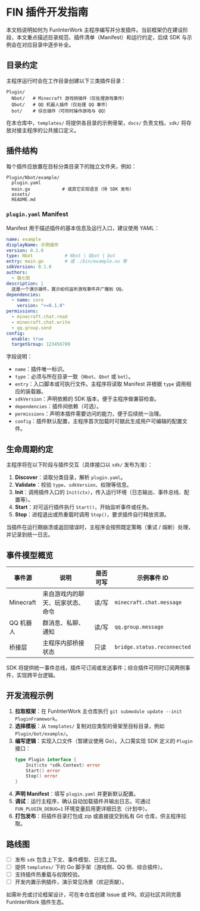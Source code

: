 # FIN 插件开发指南

本文档说明如何为 FunInterWork 主程序编写并分发插件。当前框架仍在建设阶段，本文重点描述目录规范、插件清单（Manifest）和运行约定，后续 SDK 与示例会在对应目录中逐步补全。

## 目录约定

主程序运行时会在工作目录创建以下三类插件目录：

```
Plugin/
  Nbot/   # Minecraft 游戏侧插件（仅处理游戏事件）
  Qbot/   # QQ 机器人插件（仅处理 QQ 事件）
  bot/    # 综合插件（可同时操作游戏与 QQ）
```

在本仓库中，`templates/` 将提供各目录的示例骨架，`docs/` 负责文档，`sdk/` 将存放对接主程序的公共接口定义。

## 插件结构

每个插件应放置在目标分类目录下的独立文件夹，例如：

```
Plugin/Nbot/example/
  plugin.yaml
  main.go            # 或其它实现语言（待 SDK 发布）
  assets/
  README.md
```

### `plugin.yaml` Manifest

Manifest 用于描述插件的基本信息及运行入口，建议使用 YAML：

```yaml
name: example
displayName: 示例插件
version: 0.1.0
type: Nbot            # Nbot | Qbot | bot
entry: main.go        # 或 ./bin/example.so 等
sdkVersion: 0.1.0
authors:
  - 猫七街
description: |
  这是一个演示插件，展示如何监听游戏事件并广播到 QQ。
dependencies:
  - name: core
    version: ">=0.1.0"
permissions:
  - minecraft.chat.read
  - minecraft.chat.write
  - qq.group.send
config:
  enable: true
  targetGroup: 123456789
```

字段说明：

- `name`：插件唯一标识。
- `type`：必须与所在目录一致（`Nbot`、`Qbot` 或 `bot`）。
- `entry`：入口脚本或可执行文件。主程序将读取 Manifest 并根据 `type` 调用相应的装载器。
- `sdkVersion`：声明依赖的 SDK 版本，便于主程序做兼容检查。
- `dependencies`：插件间依赖（可选）。
- `permissions`：声明本插件需要访问的能力，便于后续统一治理。
- `config`：插件默认配置，主程序首次加载时可据此生成用户可编辑的配置文件。

## 生命周期约定

主程序将在以下阶段与插件交互（具体接口以 `sdk/` 发布为准）：

1. **Discover**：读取分类目录，解析 `plugin.yaml`。
2. **Validate**：校验 `type`、`sdkVersion`、权限等信息。
3. **Init**：调用插件入口的 `Init(ctx)`，传入运行环境（日志输出、事件总线、配置等）。
4. **Start**：对可运行插件执行 `Start()`，开始监听事件或任务。
5. **Stop**：进程退出或热重载时调用 `Stop()`，要求插件自行释放资源。

当插件在运行期崩溃或返回错误时，主程序会按照既定策略（重试 / 熔断）处理，并记录到统一日志。

## 事件模型概览

| 事件源     | 说明                             | 是否可写 | 示例事件 ID                 |
| ---------- | -------------------------------- | -------- | --------------------------- |
| Minecraft  | 来自游戏内的聊天、玩家状态、命令 | 读/写    | `minecraft.chat.message`    |
| QQ 机器人  | 群消息、私聊、通知               | 读/写    | `qq.group.message`          |
| 桥接层     | 主程序内部桥接状态               | 只读     | `bridge.status.reconnected` |

SDK 将提供统一事件总线，插件可订阅或发送事件；综合插件可同时订阅两侧事件，实现跨平台逻辑。

## 开发流程示例

1. **拉取框架**：在 FunInterWork 主仓库执行 `git submodule update --init PluginFramework`。
2. **选择模板**：从 `templates/` 复制对应类型的骨架至目标目录，例如 `Plugin/bot/example/`。
3. **编写逻辑**：实现入口文件（暂建议使用 Go）。入口需实现 SDK 定义的 `Plugin` 接口：
   ```go
   type Plugin interface {
       Init(ctx *sdk.Context) error
       Start() error
       Stop() error
   }
   ```
4. **声明 Manifest**：填写 `plugin.yaml` 并更新默认配置。
5. **调试**：运行主程序，确认自动加载插件并输出日志。可通过 `FUN_PLUGIN_DEBUG=1` 环境变量启用更详细日志（计划中）。
6. **打包发布**：将插件目录打包成 zip 或直接提交到私有 Git 仓库，供主程序拉取。

## 路线图

- [ ] 发布 `sdk` 包含上下文、事件模型、日志工具。
- [ ] 提供 `templates/` 下的 Go 脚手架（游戏侧、QQ 侧、综合插件）。
- [ ] 支持插件热重载与权限校验。
- [ ] 开发内置示例插件，演示常见场景（欢迎贡献）。

如需补充或讨论框架设计，可在本仓库创建 Issue 或 PR。欢迎社区共同完善 FunInterWork 插件生态。
